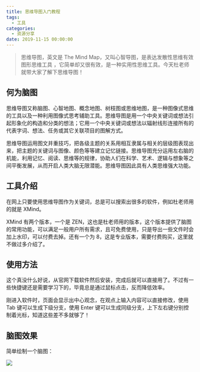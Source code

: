 ```yaml
---
title: 思维导图入门教程
tags:
  - 工具
categories:
  - 资源分享
date: 2019-11-15 00:00:00
---
```


> 思维导图，英文是 The Mind Map，又叫心智导图，是表达发散性思维有效图形思维工具 ，它简单却又很有效，是一种实用性思维工具。今天杜老师就带大家了解下思维导图！

<!-- more -->

## 何为脑图

思维导图又称脑图、心智地图、概念地图、树枝图或思维地图，是一种图像式思维的工具以及一种利用图像式思考辅助工具。思维导图是用一个中央关键词或想法引起形象化的构造和分类的想法；它用一个中央关键词或想法以辐射线形连接所有的代表字词、想法、任务或其它关联项目的图解方式。

思维导图运用图文并重技巧，把各级主题的关系用相互隶属与相关的层级图表现出来，把主题的关键词与图像、颜色等等建立记忆链接。思维导图充分运用左右脑的机能，利用记忆、阅读、思维等的规律，协助人们在科学、艺术、逻辑与想象等之间平衡发展，从而开启人类大脑无限潜能。思维导图因此具有人类思维强大功能。

## 工具介绍

在网上只要使用思维导图作为关键词，总是可以搜索出很多的软件，例如杜老师用的就是 XMind。

XMind 有两个版本，一个是 ZEN，这也是杜老师用的版本，这个版本提供了脑图的常用功能，可以满足一般用户所有需求，且可免费使用，只是导出一些文件时会加上水印，可以付费去掉。还有一个为 8，这是专业版本，需要付费购买，这里就不做过多介绍了。

## 使用方法

这个真没什么好说，从官网下载软件然后安装，完成后就可以直接用了。不过有一些快捷键还是需要学习下的，毕竟总是通过鼠标点击，反而降低效率。

刚进入软件时，页面会显示出中心观念，在观点上输入内容可以直接修改，使用 Tab 键可以生成下级分支，使用 Enter 键可以生成同级分支，上下左右键分别控制着光标，知道这些差不多就够了！

## 脑图效果

简单绘制一个脑图：

![](https://cdn.dusays.com/2019/11/129-1.jpg)